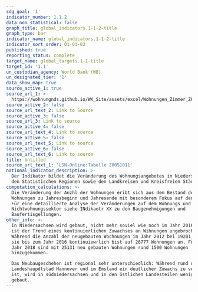 ```yaml
---
sdg_goal: '1'
indicator_number: 1.1.2
data_non_statistical: false
graph_title: global_indicators.1-1-2-title
graph_type: bar
indicator_name: global_indicators.1-1-2-title
indicator_sort_order: 01-01-02
published: true
reporting_status: complete
target_name: global_targets.1-1-title
target_id: '1.1'
un_custodian_agency: World Bank (WB)
un_designated_tier: '1'
data_show_map: true
source_active_1: true
source_url_1: >-
  https://wohnungnds.github.io/WK_Site/assets/excel/Wohnungen_Zimmer_Z8051011.xlsx
source_active_2: false
source_url_text_2: Link to Source
source_active_3: false
source_url_3: Link to source
source_active_4: false
source_url_text_4: Link to source
source_active_5: false
source_url_text_5: Link to source
source_active_6: false
source_url_text_6: Link to source
title: Untitled
source_url_text_1: 'LSN-Online:Tabelle Z8051011'
national_indicator_description: >-
  Der Indikator bildet die Veränderung des Wohnungsangebotes in Niedersachsen,
  den Statistischen Regionen sowie den Landkreisen und Kreisfreien Städten ab.
computation_calculations: >-
  Die Veränderung der Anzhl der Wohnungen eribt sich aus dem Bestand der
  Wohnungen zu Jahresbeginn und Jahresende mit besonderem Fokus auf den Neubau.
  Für eine detaillierte Analyse der Veränderungen auf dem Wohnungs und
  Nichtwohnungssektor siehe INdikaotr XX zu den Baugenehmigungen und
  Baufertisgellungen.
other_info: >-
  In Niedersachsen wird gebaut, nicht mehr soviel wie noch im Jahr 2016, dennoch
  ist der Trend eines kontinuierlichen Zuwachses an Wihnungen ungebrochen.
  Während die Anzahl der neugebauten Wochnungen im Jahr 2012 bei 19201 lag stieg
  sie bis zum Jahr 2016 kontinuiewrlich bist auf 26777 Wohnungen an. Für das
  Jahr 2018 sind mit 25131 neu gebauten Wohnungen rund 1500 Wohnungen
  hinzugekommen.

  Das Neubaugeschehen ist regional sehr unterschiedlich: Während rund um die
  Landeshaupdtstad Hannover und im Emsland ein deutlicher Zuwachs zu verzeichnen
  ist, wird in südniedersachsen und in den östlichen Landesteilen weniger
  gebaut.
---
```

